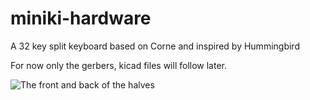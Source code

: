 # miniki-hardware
A 32 key split keyboard based on Corne and inspired by Hummingbird

For now only the gerbers, kicad files will follow later.

![The front and back of the halves](/miniki-v2.png "Miniki-v2 front")
